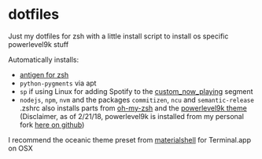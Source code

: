 # dotfiles
Just my dotfiles for zsh with a little install script to install os specific powerlevel9k stuff

Automatically installs:
- [antigen for zsh](https://github.com/zsh-users/antigen) 
- `python-pygments` via apt
- `sp` if using Linux for adding Spotify to the [custom_now_playing](https://github.com/bhilburn/powerlevel9k/wiki/User-Segments#current-itunesosx--spotifyubuntu-track) segment 
- `nodejs`, `npm`, `nvm` and the packages `commitizen`, `ncu` and `semantic-release`
.zshrc also installs parts from [oh-my-zsh](https://github.com/robbyrussell/oh-my-zsh) and the [powerlevel9k theme](https://github.com/bhilburn/powerlevel9k) 
(Disclaimer, as of 2/21/18, powerlevel9k is installed from my personal fork [here on github](https://github.com/sambadevi/powerlevel9k))

I recommend the oceanic theme preset from [materialshell](https://github.com/carloscuesta/materialshell) for Terminal.app on OSX
